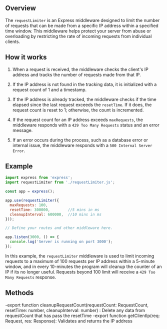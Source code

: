 ## Overview

The `requestLimiter` is an Express middleware designed to limit the number of requests that can be made from a specific IP address within a specified time window. This middleware helps protect your server from abuse or overloading by restricting the rate of incoming requests from individual clients.

## How it works

1. When a request is received, the middleware checks the client's IP address and tracks the number of requests made from that IP.

2. If the IP address is not found in the tracking data, it is initialized with a request count of 1 and a timestamp.

3. If the IP address is already tracked, the middleware checks if the time elapsed since the last request exceeds the `resetTime`. If it does, the request count is reset to 1; otherwise, the count is incremented.

4. If the request count for an IP address exceeds `maxRequests`, the middleware responds with a `429 Too Many Requests` status and an error message.

5. If an error occurs during the process, such as a database error or internal issue, the middleware responds with a `500 Internal Server Error`.

## Example

```javascript
import express from 'express';
import requestLimiter from './requestLimiter.js';

const app = express();

app.use(requestLimiter({
  maxRequests: 100,
  resetTime: 300000,		//5 mins in ms
  cleanupInterval: 600000,	//10 mins in ms
}));

// Define your routes and other middleware here.

app.listen(3000, () => {
  console.log('Server is running on port 3000');
});
```

In this example, the `requestLimiter` middleware is used to limit incoming requests to a maximum of 100 requests per IP address within a 5-minute window, and in every 10-minutes the program will cleanup the counter of an IP if its no longer useful. Requests beyond 100 limit will receive a `429 Too Many Requests` response.

## Methods
-export function cleanupRequestCount(requestCount: RequestCount, resetTime: number, cleanupInterval: number) : Delete any data from requestCount that has pass the resetTime
-export function getClientIp(req: Request, res: Response): Validates and returns the IP address
